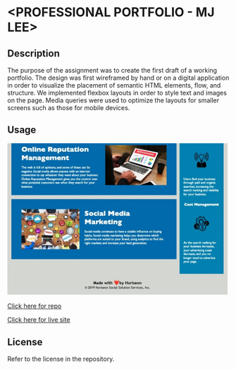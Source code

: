 # <PROFESSIONAL PORTFOLIO - MJ LEE>

## Description

The purpose of the assignment was to create the first draft of a working portfolio. The design was first wireframed by hand or on a digital application in order to visualize the placement of semantic HTML elements, flow, and structure. We implemented flexbox layouts in order to style text and images on the page. Media queries were used to optimize the layouts for smaller screens such as those for mobile devices.

## Usage

<img src="https://github.com/myrojoylee/horiseon-code-refactor/blob/main/assets/images/screenshot_2.jpg" width = "500" />

[Click here for repo](https://github.com/myrojoylee/professional-portfolio-mj-lee)

[Click here for live site](https://myrojoylee.github.io/professional-portfolio-mj-lee/)

## License

Refer to the license in the repository.
